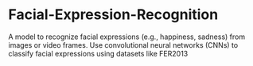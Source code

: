 # Facial-Expression-Recognition
A model to recognize facial expressions (e.g., happiness,  sadness) from images or video frames. Use convolutional neural  networks (CNNs) to classify facial expressions using datasets like  FER2013 
